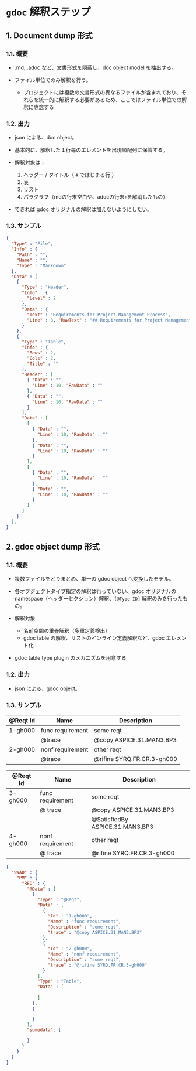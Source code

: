 # `gdoc` 解釈ステップ

## 1. Document dump 形式

### 1.1. 概要

- .md, .adoc など、文書形式を隠蔽し、doc object model を抽出する。

- ファイル単位でのみ解釈を行う。
  - プロジェクトには複数の文書形式の異なるファイルが含まれており、それらを統一的に解釈する必要があるため、ここではファイル単位での解釈に専念する

### 1.2. 出力

- json による、doc object。

- 基本的に、解釈した１行毎のエレメントを出現順配列に保管する。

- 解釈対象は：
  1. ヘッダー / タイトル（ `#` ではじまる行 ）
  2. 表
  3. リスト
  4. パラグラフ（mdの行末空白や、adocの行末`+`を解消したもの）

- できれば gdoc オリジナルの解釈は加えないようにしたい。

### 1.3. サンプル

```json
{
  "Type" : "File",
  "Info" : {
    "Path" : "",
    "Name" : "",
    "Type" : "Markdown"
  },
  "Data" : [
    {
      "Type" : "Header",
      "Info" : {
        "Level" : 2
      },
      "Data" : {
        "Text" : "Requirements for Project Management Process",
        "Line" : 8, "RawText" : "## Requirements for Project Management Process"
      }
    },
    {
      "Type" : "Table",
      "Info" : {
        "Rows" : 2,
        "Cols" : 2,
        "Title" : ""
      },
      "Header" : [
        { "Data" : "",
          "Line" : 10, "RawData" : ""
        },
        { "Data" : "",
          "Line" : 10, "RawData" : ""
        }
      ],
      "Data" : [
        [
          { "Data" : "",
            "Line" : 10, "RawData" : ""
          },
          { "Data" : "",
            "Line" : 10, "RawData" : ""
          }
        ],
        [
          { "Data" : "",
            "Line" : 10, "RawData" : ""
          },
          { "Data" : "",
            "Line" : 10, "RawData" : ""
          }
        ]
      ]
    }
  ],
}
```

## 2. gdoc object dump 形式

### 1.1. 概要

- 複数ファイルをとりまとめ、単一の gdoc object へ変換したモデル。

- 各オブジェクトタイプ指定の解釈は行っていない、gdoc オリジナルの namespace（ヘッダーセクション）解釈、`[@Type ID]` 解釈のみを行ったもの。

- 解釈対象
  - 名前空間の重畳解釈（多重定義検出）
  - gdoc table の解釈、リストのインライン定義解釈など、gdoc エレメント化

- gdoc table type plugin のメカニズムを用意する

### 1.2. 出力

- json による、gdoc object。


### 1.3. サンプル


| @Reqt Id | Name | Description |
| -------- | ---- | ----------- |
| 1-gh000   | func requirement | some reqt
| | @trace  | @copy ASPICE.31.MAN3.BP3
| 2-gh000   | nonf requirement | other reqt
| | @trace  | @rifine SYRQ.FR.CR.3-gh000

| @Reqt Id | Name | Description |
| -------- | ---- | ----------- |
| 3-gh000   | func requirement | some reqt
| | @ trace  | @copy ASPICE.31.MAN3.BP3
| |         | @SatisfiedBy ASPICE.31.MAN3.BP3
| 4-gh000   | nonf requirement | other reqt
| | @ trace  | @rifine SYRQ.FR.CR.3-gh000


```json
{
  "SWAD" : {
    "PM" : {
      "REQ" : {
        "@Data" : [
          {
            "Type" : "@Reqt",
            "Data" : [
              {
                "Id" : "1-gh000",
                "Name" : "func requirement",
                "Description" : "some reqt",
                "trace" : "@copy ASPICE.31.MAN3.BP3"
              },
              {
                "Id" : "2-gh000",
                "Name" : "nonf requirement",
                "Description" : "some reqt",
                "trace" : "@rifine SYRQ.FR.CR.3-gh000"
              }
            ],
            "Type" : "Table",
            "Data" : [
              
            ]
          },
          {

          }
        ],
        "somedata": {

        }
      }
    }
  }
}
```

